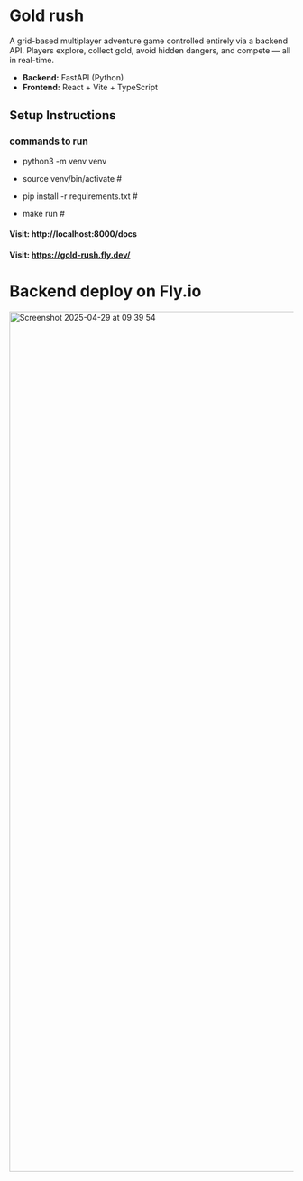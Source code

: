 # Gold rush

A grid-based multiplayer adventure game controlled entirely via a backend API. Players explore, collect gold, avoid hidden dangers, and compete — all in real-time.

- **Backend:** FastAPI (Python)
- **Frontend:** React + Vite + TypeScript

## Setup Instructions

### commands to run

- python3 -m venv venv <!-- Create virtual environment -->
- source venv/bin/activate # <!-- Activate virtual environment -->

- pip install -r requirements.txt # <!-- Install dependencies -->
- make run # <!-- Run the backend API -->

#### Visit: http://localhost:8000/docs

#### Visit: https://gold-rush.fly.dev/

# Backend deploy on Fly.io

<img width="1523" alt="Screenshot 2025-04-29 at 09 39 54" src="https://github.com/user-attachments/assets/386702be-550d-4ebd-9cdf-0f9f3bfc4d77" />
